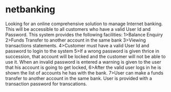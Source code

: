 # netbanking
Looking for an online comprehensive solution to manage Internet banking.
This will be accessible to all customers who have a valid User Id and Password.
This system provides the following facilities:
1>Balance Enquiry
2>Funds Transfer to another account in the same bank
3>Viewing transactions statements.
4>Customer must have a valid User Id and password to login to the system
5>If a wrong password is given thrice in succession, that account will be locked and the customer will not be able to use it.
When an invalid password is entered a warning is given to the user that his account is going to get locked,
6>After the valid user logs in he is shown the list of accounts he has with the bank.
7>User can make a funds transfer to another account in the same bank. User is provided with a transaction password for transcations.

